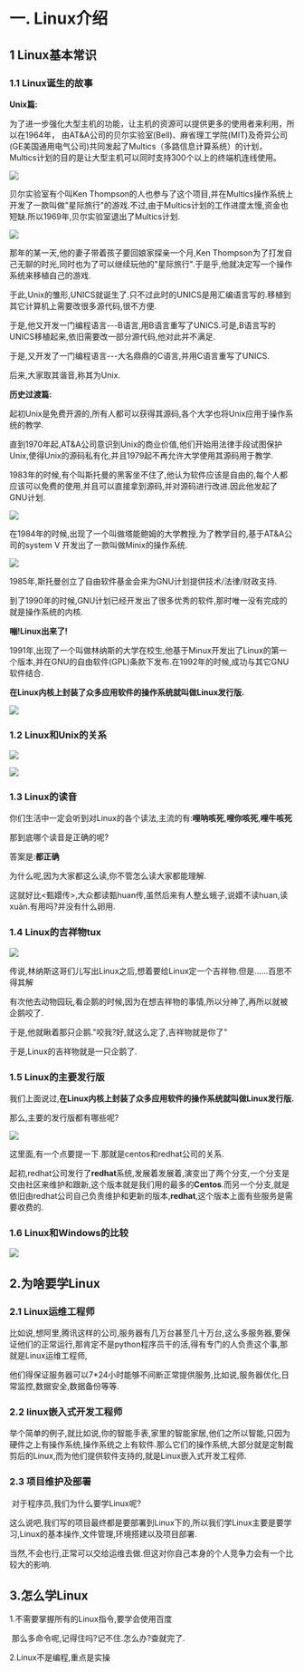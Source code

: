 # 一. Linux介绍

## 1 Linux基本常识

### 1.1 Linux诞生的故事

**Unix篇:**

为了进一步强化大型主机的功能，让主机的资源可以提供更多的使用者来利用，所以在1964年， 由AT&A公司的贝尔实验室(Bell)、麻省理工学院(MIT)及奇异公司(GE美国通用电气公司)共同发起了Multics（多路信息计算系统）的计划， Multics计划的目的是让大型主机可以同时支持300个以上的终端机连线使用。

![](https://img2018.cnblogs.com/blog/1739658/202001/1739658-20200109122923779-652796933.png)

贝尔实验室有个叫Ken Thompson的人也参与了这个项目,并在Multics操作系统上开发了一款叫做"星际旅行"的游戏.不过,由于Multics计划的工作进度太慢,资金也短缺.所以1969年,贝尔实验室退出了Multics计划.

![](https://img2018.cnblogs.com/blog/1739658/202001/1739658-20200109122334376-2100263197.jpg)

那年的某一天,他的妻子带着孩子要回娘家探亲一个月,Ken Thompson为了打发自己无聊的时光,同时也为了可以继续玩他的"星际旅行".于是乎,他就决定写一个操作系统来移植自己的游戏.

于此,Unix的雏形,UNICS就诞生了.只不过此时的UNICS是用汇编语言写的.移植到其它计算机上需要改很多源代码,很不方便.

于是,他又开发一门编程语言---B语言,用B语言重写了UNICS.可是,B语言写的UNICS移植起来,依旧需要改一部分源代码,他对此并不满足.

于是,又开发了一门编程语言---大名鼎鼎的C语言,并用C语言重写了UNICS.

后来,大家取其谐音,称其为Unix.



**历史过渡篇:**

起初Unix是免费开源的,所有人都可以获得其源码,各个大学也将Unix应用于操作系统的教学.

直到1970年起,AT&A公司意识到Unix的商业价值,他们开始用法律手段试图保护Unix,使得Unix的源码私有化,并且1979起不再允许大学使用其源码用于教学.

1983年的时候,有个叫斯托曼的黑客坐不住了,他认为软件应该是自由的,每个人都应该可以免费的使用,并且可以直接拿到源码,并对源码进行改进.因此他发起了GNU计划.

![](https://img2018.cnblogs.com/blog/1739658/202001/1739658-20200109122338301-156113284.jpg)

在1984年的时候,出现了一个叫做塔能鲍姆的大学教授,为了教学目的,基于AT&A公司的system V 开发出了一款叫做Minix的操作系统.

![](https://img2018.cnblogs.com/blog/1739658/202001/1739658-20200109122352852-1356380839.jpg)

1985年,斯托曼创立了自由软件基金会来为GNU计划提供技术/法律/财政支持.

到了1990年的时候,GNU计划已经开发出了很多优秀的软件,那时唯一没有完成的就是操作系统的内核.



**嘣!Linux出来了!**

1991年,出现了一个叫做林纳斯的大学在校生,他基于Minux开发出了Linux的第一个版本,并在GNU的自由软件(GPL)条款下发布.在1992年的时候,成功与其它GNU软件结合.

**在Linux内核上封装了众多应用软件的操作系统就叫做Linux发行版.**

![](https://img2018.cnblogs.com/blog/1739658/202001/1739658-20200109142540202-865547973.jpg)





### 1.2 Linux和Unix的关系



![](https://img2018.cnblogs.com/blog/1739658/202001/1739658-20200109122417423-527504578.png)







![](https://img2018.cnblogs.com/blog/1739658/202001/1739658-20200109122407735-1398875784.png)







### 1.3 Linux的读音

你们生活中一定会听到对Linux的各个读法,主流的有:**哩呐咳死**,**哩你咳死**,**哩牛咳死**

那到底哪个读音是正确的呢?

答案是:**都正确**

为什么呢,因为大家都这么读,你不管怎么读大家都能理解.

这就好比<甄嬛传>,大众都读甄huan传,虽然后来有人整幺蛾子,说嬛不读huan,读xuān.有用吗?并没有什么卵用.



### 1.4 Linux的吉祥物tux

![](https://img2018.cnblogs.com/blog/1739658/202001/1739658-20200109122359263-2070851680.png)

传说,林纳斯这哥们儿写出Linux之后,想着要给Linux定一个吉祥物.但是......百思不得其解

有次他去动物园玩,看企鹅的时候,因为在想吉祥物的事情,所以分神了,再所以就被企鹅咬了.

于是,他就瞅着那只企鹅."咬我?好,就这么定了,吉祥物就是你了"

于是,Linux的吉祥物就是一只企鹅了.



### 1.5 Linux的主要发行版

我们上面说过,**在Linux内核上封装了众多应用软件的操作系统就叫做Linux发行版.**

那么,主要的发行版都有哪些呢?

![](https://img2018.cnblogs.com/blog/1739658/202001/1739658-20200109122415183-1550127475.png)

这里面,有一个点要提一下.那就是centos和redhat公司的关系.

起初,redhat公司发行了**redhat**系统,发展着发展着,演变出了两个分支,一个分支是交由社区来维护和跟新,这个版本就是我们用的最多的**Centos**.而另一个分支,就是依旧由redhat公司自己负责维护和更新的版本,**redhat**,这个版本上面有些服务是需要收费的.



### 1.6 Linux和Windows的比较

![](https://img2018.cnblogs.com/blog/1739658/202001/1739658-20200109122428873-503905334.png)



## 2.为啥要学Linux

### 2.1  Linux运维工程师

​	比如说,想阿里,腾讯这样的公司,服务器有几万台甚至几十万台,这么多服务器,要保证他们的正常运行,那肯定不是python程序员干的活,得有专门的人负责这个事,那就是Linux运维工程师,

​	他们得保证服务器可以7*24小时能够不间断正常提供服务,比如说,服务器优化,日常监控,数据安全,数据备份等等.

### 2.2  linux嵌入式开发工程师

​	举个简单的例子,就比如说,你的智能手表,家里的智能家居,他们之所以智能,只因为硬件之上有操作系统,操作系统之上有软件.那么它们的操作系统,大部分就是定制裁剪后的Linux,而为他们提供软件支持的,就是Linux嵌入式开发工程师.

### 2.3  项目维护及部署

​	对于程序员,我们为什么要学Linux呢?

​	这么说吧,我们写的项目最终都是要部署到Linux下的,所以我们学Linux主要是要学习,Linux的基本操作,文件管理,环境搭建以及项目部署.

​	当然,不会也行,正常可以交给运维去做.但这对你自己本身的个人竞争力会有一个比较大的影响.



## 3.怎么学Linux

1.不需要掌握所有的Linux指令,要学会使用百度

​	那么多命令呢,记得住吗?记不住.怎么办?查就完了.

2.Linux不是编程,重点是实操



